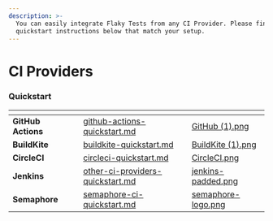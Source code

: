 ```yaml
---
description: >-
  You can easily integrate Flaky Tests from any CI Provider. Please find
  quickstart instructions below that match your setup.
---
```


# CI Providers

### Quickstart

<table data-view="cards" data-full-width="false"><thead><tr><th></th><th data-hidden></th><th data-hidden data-card-target data-type="content-ref"></th><th data-hidden data-card-cover data-type="files"></th></tr></thead><tbody><tr><td><strong>GitHub Actions</strong></td><td></td><td><a href="github-actions-quickstart.md">github-actions-quickstart.md</a></td><td><a href="../../.gitbook/assets/GitHub (1).png">GitHub (1).png</a></td></tr><tr><td><strong>BuildKite</strong></td><td></td><td><a href="buildkite-quickstart.md">buildkite-quickstart.md</a></td><td><a href="../../.gitbook/assets/BuildKite (1).png">BuildKite (1).png</a></td></tr><tr><td><strong>CircleCI</strong></td><td></td><td><a href="circleci-quickstart.md">circleci-quickstart.md</a></td><td><a href="../../.gitbook/assets/CircleCI.png">CircleCI.png</a></td></tr><tr><td><strong>Jenkins</strong></td><td></td><td><a href="other-ci-providers-quickstart.md">other-ci-providers-quickstart.md</a></td><td><a href="../../.gitbook/assets/jenkins-padded.png">jenkins-padded.png</a></td></tr><tr><td><strong>Semaphore</strong></td><td></td><td><a href="semaphore-ci-quickstart.md">semaphore-ci-quickstart.md</a></td><td><a href="../../.gitbook/assets/semaphore-logo.png">semaphore-logo.png</a></td></tr></tbody></table>


